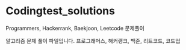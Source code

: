 # Codingtest_solutions
Programmers, Hackerrank, Baekjoon, Leetcode 문제풀이

알고리즘 문제 풀이 파일입니다.
프로그래머스, 해커랭크, 백준, 리트코드, 코드업
